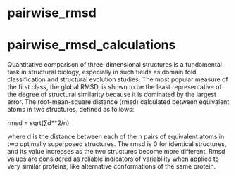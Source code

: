 # pairwise_rmsd

# pairwise_rmsd_calculations

Quantitative comparison of three-dimensional structures is a fundamental task in structural biology, especially in such fields as domain fold classification and structural evolution studies. The most popular measure of the first class, the global RMSD, is shown to be the least representative of the degree of structural similarity because it is dominated by the largest error. The root-mean-square distance (rmsd) calculated between equivalent atoms in two structures, defined as follows:

rmsd = sqrt(∑d**2/n)

where d is the distance between each of the n pairs of equivalent atoms in two optimally superposed structures. The rmsd is 0 for identical structures, and its value increases as the two structures become more different. Rmsd values are considered as reliable indicators of variability when applied to very similar proteins, like alternative conformations of the same protein.
